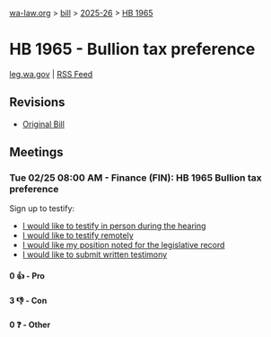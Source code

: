 [wa-law.org](/) > [bill](/bill/) > [2025-26](/bill/2025-26/) > [HB 1965](/bill/2025-26/hb/1965/)

# HB 1965 - Bullion tax preference
[leg.wa.gov](https://app.leg.wa.gov/billsummary?BillNumber=1965&Year=2025&Initiative=false) | [RSS Feed](./rss.xml)

## Revisions
* [Original Bill](1/)

## Meetings
### Tue 02/25 08:00 AM - Finance (FIN): HB 1965 Bullion tax preference
Sign up to testify:
* [I would like to testify in person during the hearing](https://app.leg.wa.gov/csi/Testifier/Add?chamber=House&mId=32893&aId=164679&caId=26077&tId=1)
* [I would like to testify remotely](https://app.leg.wa.gov/csi/Testifier/Add?chamber=House&mId=32893&aId=164679&caId=26077&tId=2)
* [I would like my position noted for the legislative record](https://app.leg.wa.gov/csi/Testifier/Add?chamber=House&mId=32893&aId=164679&caId=26077&tId=3)
* [I would like to submit written testimony](https://app.leg.wa.gov/csi/Testifier/Add?chamber=House&mId=32893&aId=164679&caId=26077&tId=4)

#### 0 👍 - Pro

#### 3 👎 - Con

#### 0 ❓ - Other
